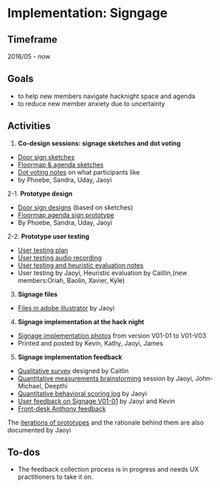 # Implementation: Signgage 

## Timeframe

2016/05 - now

## Goals

* to help new members navigate hacknight space and agenda
* to reduce new member anxiety due to uncertainty 

## Activities

1. **Co-design sessions: signage sketches and dot voting**
 * [Door sign sketches](./1_Sketches/DoorSign_Sketches_Photo_20160511.jpg) 
 * [Floormap & agenda sketches](./1_Sketches/FloormapAgendaSign_Sketches_Photo_20160511.jpg)
 * [Dot voting notes](./1_Sketches/SketchesDotVotingNotes_20160511.pdf) on what participants like
 * by Phoebe, Sandra, Uday, Jaoyi

2-1. **Prototype design**
 * [Door sign designs](./2_1_PrototypeDesign/DoorSign_Prototypes_20160525.pdf) (based on sketches) 
 * [Floormap agenda sign prototype](2_1_PrototypeDesign/FloormapAgendaSign_Prototypes_20160525.pdf)
 * By Phoebe, Sandra, Uday, Jaoyi

2-2. **Prototype user testing**

 * [User testing plan](./2-2_PrototypeUserTesting/UserTesting_Plan_Prototypes_20160525.pdf)
 * [User testing audio recording](./2-2_PrototypeUserTesting/) 
 * [User testing and heuristic evaluation notes](./2-2_PrototypeUserTesting/UserTesting_Notes_Prototypes_20160525.pdf) 
 * User testing by Jaoyi, Heuristic evaluation by Caitlin,(new members:Oriah, Baolin, Xavier, Kyle)

3. **Signage files**
 * [Files in adobe illustrator](./3_SignageFiles/original-docs/) by Jaoyi 

4. **Signage implementation at the hack night**
 * [Signage implementation photos](./4_SinageImplementationPhotos/) from version V01-01 to V01-V03 
 * Printed and posted by Kevin, Kathy, Jaoyi, James

5. **Signage implementation feedback**
 * [Qualitative survey](./5_SignageImplementationFeedback/Qualitative_Survey_byCaitlin_20160511.pdf) designed by Caitlin 
 * [Quantitative measurements brainstorming](./5_SignageImplementationFeedback/QuantitativeMeasurements_BrainstormPhoto_20160504.jpg) session by Jaoyi, John-Michael, Deepthi 
 * [Quantitative behavioral scoring log](./5_SignageImplementationFeedback/Quantitative_BehaviorScoringLog) by Jaoyi 
 * [User feedback on Signage V01-01](./5_SignageImplementationFeedback/UserFeedback_SignageImplementation_V01-01_20160817.pdf) by Jaoyi and Kevin 
 * [Front-desk Anthony feedback](./5_SignageImplementationFeedback/original-docs/UserFeedback_FrontDeskAnthony_20170113.rtf)


The [iterations of prototypes](./PrototypeIterationNotes_20170210.pdf) and the rationale behind them are also documented by Jaoyi 


## To-dos 
* The feedback collection process is in progress and needs UX practitioners to take it on. 

